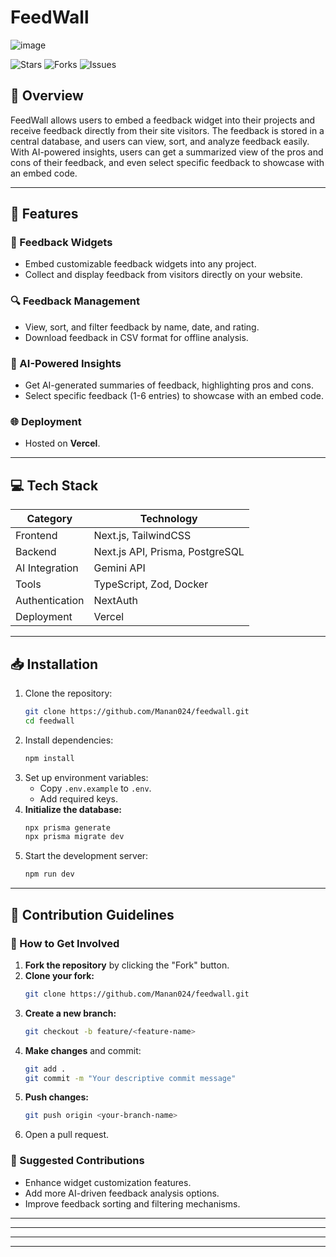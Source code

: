 
# FeedWall


![image](https://github.com/user-attachments/assets/eaa0dbc7-c2ac-4236-ae0d-2f9cf7d65e30)


![Stars](https://img.shields.io/github/stars/PankajKumardev/feedwall?style=social) ![Forks](https://img.shields.io/github/forks/Manan024/feedwall?style=social) ![Issues](https://img.shields.io/github/issues/PankajKumardev/feedwall)

## 🌟 Overview

FeedWall allows users to embed a feedback widget into their projects and receive feedback directly from their site visitors. The feedback is stored in a central database, and users can view, sort, and analyze feedback easily. With AI-powered insights, users can get a summarized view of the pros and cons of their feedback, and even select specific feedback to showcase with an embed code.

---

## 🚀 Features

### 📝 Feedback Widgets

- Embed customizable feedback widgets into any project.
- Collect and display feedback from visitors directly on your website.

### 🔍 Feedback Management

- View, sort, and filter feedback by name, date, and rating.
- Download feedback in CSV format for offline analysis.

### 🤖 AI-Powered Insights

- Get AI-generated summaries of feedback, highlighting pros and cons.
- Select specific feedback (1-6 entries) to showcase with an embed code.

### 🌐 Deployment

- Hosted on **Vercel**.

---

## 💻 Tech Stack

| **Category**   | **Technology**                      |
| -------------- | ----------------------------------- |
| Frontend       | Next.js, TailwindCSS                |
| Backend        | Next.js API, Prisma, PostgreSQL     |     
| AI Integration | Gemini API                          |
| Tools          | TypeScript, Zod, Docker             |
| Authentication | NextAuth                            |
| Deployment     | Vercel                              |

---

## 📥 Installation

1. Clone the repository:
   ```bash
   git clone https://github.com/Manan024/feedwall.git
   cd feedwall
   ```
2. Install dependencies:
   ```bash
   npm install
   ```
3. Set up environment variables:
   - Copy `.env.example` to `.env`.
   - Add required keys.
4. **Initialize the database:**
   ```bash
   npx prisma generate
   npx prisma migrate dev
   ```
5. Start the development server:
   ```bash
   npm run dev
   ```

---

## 🤝 Contribution Guidelines

### 🌱 How to Get Involved

1. **Fork the repository** by clicking the "Fork" button.
2. **Clone your fork:**
   ```bash
   git clone https://github.com/Manan024/feedwall.git
   ```
3. **Create a new branch:**
   ```bash
   git checkout -b feature/<feature-name>
   ```
4. **Make changes** and commit:
   ```bash
   git add .
   git commit -m "Your descriptive commit message"
   ```
5. **Push changes:**
   ```bash
   git push origin <your-branch-name>
   ```
6. Open a pull request.

### 📌 Suggested Contributions

- Enhance widget customization features.
- Add more AI-driven feedback analysis options.
- Improve feedback sorting and filtering mechanisms.

---



---


---



---




